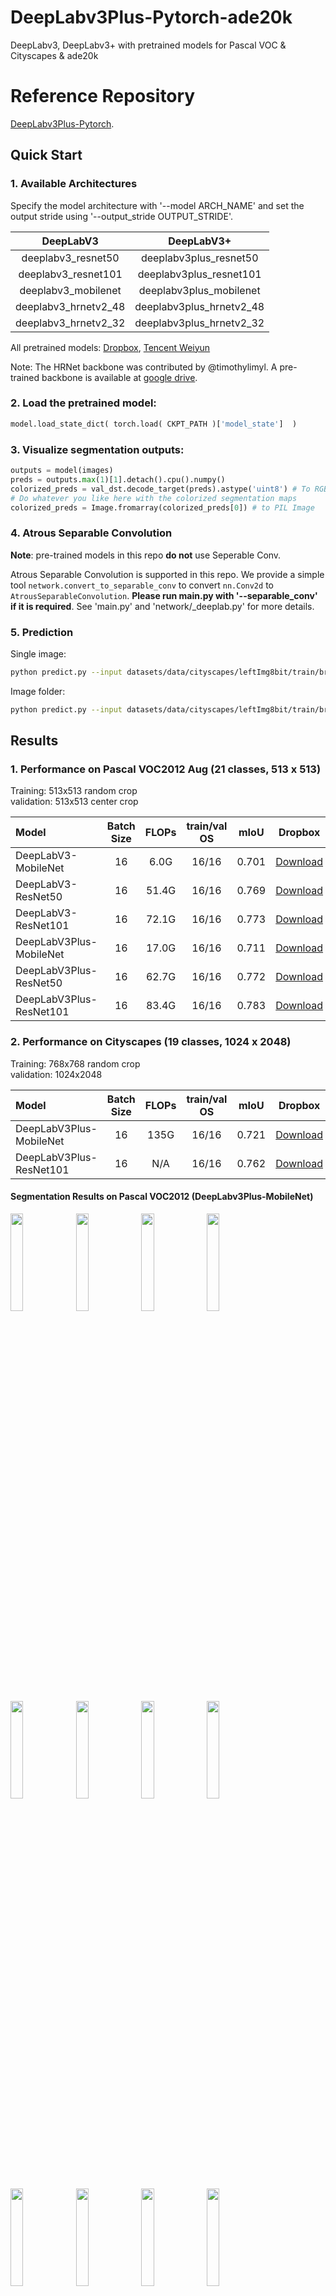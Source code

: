 # DeepLabv3Plus-Pytorch-ade20k
DeepLabv3, DeepLabv3+ with pretrained models for Pascal VOC & Cityscapes & ade20k

# Reference Repository

[DeepLabv3Plus-Pytorch](https://github.com/VainF/DeepLabV3Plus-Pytorch).


## Quick Start 

### 1. Available Architectures
Specify the model architecture with '--model ARCH_NAME' and set the output stride using '--output_stride OUTPUT_STRIDE'.

|      DeepLabV3       |        DeepLabV3+        |
| :------------------: | :----------------------: |
|  deeplabv3_resnet50  |  deeplabv3plus_resnet50  |
| deeplabv3_resnet101  | deeplabv3plus_resnet101  |
| deeplabv3_mobilenet  | deeplabv3plus_mobilenet  |  |
| deeplabv3_hrnetv2_48 | deeplabv3plus_hrnetv2_48 |
| deeplabv3_hrnetv2_32 | deeplabv3plus_hrnetv2_32 |

All pretrained models: [Dropbox](https://www.dropbox.com/sh/w3z9z8lqpi8b2w7/AAB0vkl4F5vy6HdIhmRCTKHSa?dl=0), [Tencent Weiyun](https://share.weiyun.com/qqx78Pv5)

Note: The HRNet backbone was contributed by @timothylimyl. A pre-trained backbone is available at [google drive](https://drive.google.com/file/d/1NxCK7Zgn5PmeS7W1jYLt5J9E0RRZ2oyF/view?usp=sharing).

### 2. Load the pretrained model:
```python
model.load_state_dict( torch.load( CKPT_PATH )['model_state']  )
```
### 3. Visualize segmentation outputs:
```python
outputs = model(images)
preds = outputs.max(1)[1].detach().cpu().numpy()
colorized_preds = val_dst.decode_target(preds).astype('uint8') # To RGB images, (N, H, W, 3), ranged 0~255, numpy array
# Do whatever you like here with the colorized segmentation maps
colorized_preds = Image.fromarray(colorized_preds[0]) # to PIL Image
```

### 4. Atrous Separable Convolution

**Note**: pre-trained models in this repo **do not** use Seperable Conv.

Atrous Separable Convolution is supported in this repo. We provide a simple tool ``network.convert_to_separable_conv`` to convert ``nn.Conv2d`` to ``AtrousSeparableConvolution``. **Please run main.py with '--separable_conv' if it is required**. See 'main.py' and 'network/_deeplab.py' for more details. 

### 5. Prediction
Single image:
```bash
python predict.py --input datasets/data/cityscapes/leftImg8bit/train/bremen/bremen_000000_000019_leftImg8bit.png  --dataset cityscapes --model deeplabv3plus_mobilenet --ckpt checkpoints/best_deeplabv3plus_mobilenet_cityscapes_os16.pth --save_val_results_to test_results
```

Image folder:
```bash
python predict.py --input datasets/data/cityscapes/leftImg8bit/train/bremen  --dataset cityscapes --model deeplabv3plus_mobilenet --ckpt checkpoints/best_deeplabv3plus_mobilenet_cityscapes_os16.pth --save_val_results_to test_results
```

## Results

### 1. Performance on Pascal VOC2012 Aug (21 classes, 513 x 513)

Training: 513x513 random crop  
validation: 513x513 center crop

| Model                   | Batch Size | FLOPs | train/val OS | mIoU  |                                               Dropbox                                                |                Tencent Weiyun                 |
| :---------------------- | :--------: | :---: | :----------: | :---: | :--------------------------------------------------------------------------------------------------: | :-------------------------------------------: |
| DeepLabV3-MobileNet     |     16     | 6.0G  |    16/16     | 0.701 |   [Download](https://www.dropbox.com/s/uhksxwfcim3nkpo/best_deeplabv3_mobilenet_voc_os16.pth?dl=0)   | [Download](https://share.weiyun.com/A4ubD1DD) |
| DeepLabV3-ResNet50      |     16     | 51.4G |    16/16     | 0.769 |   [Download](https://www.dropbox.com/s/3eag5ojccwiexkq/best_deeplabv3_resnet50_voc_os16.pth?dl=0)    | [Download](https://share.weiyun.com/33eLjnVL) |
| DeepLabV3-ResNet101     |     16     | 72.1G |    16/16     | 0.773 |   [Download](https://www.dropbox.com/s/vtenndnsrnh4068/best_deeplabv3_resnet101_voc_os16.pth?dl=0)   | [Download](https://share.weiyun.com/iCkzATAw) |
| DeepLabV3Plus-MobileNet |     16     | 17.0G |    16/16     | 0.711 | [Download](https://www.dropbox.com/s/0idrhwz6opaj7q4/best_deeplabv3plus_mobilenet_voc_os16.pth?dl=0) | [Download](https://share.weiyun.com/djX6MDwM) |
| DeepLabV3Plus-ResNet50  |     16     | 62.7G |    16/16     | 0.772 | [Download](https://www.dropbox.com/s/dgxyd3jkyz24voa/best_deeplabv3plus_resnet50_voc_os16.pth?dl=0)  | [Download](https://share.weiyun.com/uTM4i2jG) |
| DeepLabV3Plus-ResNet101 |     16     | 83.4G |    16/16     | 0.783 | [Download](https://www.dropbox.com/s/bm3hxe7wmakaqc5/best_deeplabv3plus_resnet101_voc_os16.pth?dl=0) | [Download](https://share.weiyun.com/UNPZr3dk) |


### 2. Performance on Cityscapes (19 classes, 1024 x 2048)

Training: 768x768 random crop  
validation: 1024x2048

| Model                   | Batch Size | FLOPs | train/val OS | mIoU  |                                                   Dropbox                                                   |                Tencent Weiyun                 |
| :---------------------- | :--------: | :---: | :----------: | :---: | :---------------------------------------------------------------------------------------------------------: | :-------------------------------------------: |
| DeepLabV3Plus-MobileNet |     16     | 135G  |    16/16     | 0.721 | [Download](https://www.dropbox.com/s/753ojyvsh3vdjol/best_deeplabv3plus_mobilenet_cityscapes_os16.pth?dl=0) | [Download](https://share.weiyun.com/aSKjdpbL) |
| DeepLabV3Plus-ResNet101 |     16     |  N/A  |    16/16     | 0.762 |       [Download](https://drive.google.com/file/d/1t7TC8mxQaFECt4jutdq_NMnWxdm6B-Nb/view?usp=sharing)        |               [Comming Soon]()                |


#### Segmentation Results on Pascal VOC2012 (DeepLabv3Plus-MobileNet)

<div>
<img src="samples/1_image.png"   width="20%">
<img src="samples/1_target.png"  width="20%">
<img src="samples/1_pred.png"    width="20%">
<img src="samples/1_overlay.png" width="20%">
</div>

<div>
<img src="samples/23_image.png"   width="20%">
<img src="samples/23_target.png"  width="20%">
<img src="samples/23_pred.png"    width="20%">
<img src="samples/23_overlay.png" width="20%">
</div>

<div>
<img src="samples/114_image.png"   width="20%">
<img src="samples/114_target.png"  width="20%">
<img src="samples/114_pred.png"    width="20%">
<img src="samples/114_overlay.png" width="20%">
</div>

#### Segmentation Results on Cityscapes (DeepLabv3Plus-MobileNet)

<div>
<img src="samples/city_1_target.png"   width="45%">
<img src="samples/city_1_overlay.png"  width="45%">
</div>

<div>
<img src="samples/city_6_target.png"   width="45%">
<img src="samples/city_6_overlay.png"  width="45%">
</div>


#### Visualization of training

![trainvis](samples/visdom-screenshoot.png)


## Pascal VOC

### 1. Requirements

```bash
pip install -r requirements.txt
```

### 2. Prepare Datasets

#### 2.1 Standard Pascal VOC
You can run train.py with "--download" option to download and extract pascal voc dataset. The defaut path is './datasets/data':

```
/datasets
    /data
        /VOCdevkit 
            /VOC2012 
                /SegmentationClass
                /JPEGImages
                ...
            ...
        /VOCtrainval_11-May-2012.tar
        ...
```

#### 2.2  Pascal VOC trainaug (Recommended!!)

See chapter 4 of [2]

        The original dataset contains 1464 (train), 1449 (val), and 1456 (test) pixel-level annotated images. We augment the dataset by the extra annotations provided by [76], resulting in 10582 (trainaug) training images. The performance is measured in terms of pixel intersection-over-union averaged across the 21 classes (mIOU).

*./datasets/data/train_aug.txt* includes the file names of 10582 trainaug images (val images are excluded). Please to download their labels from [Dropbox](https://www.dropbox.com/s/oeu149j8qtbs1x0/SegmentationClassAug.zip?dl=0) or [Tencent Weiyun](https://share.weiyun.com/5NmJ6Rk). Those labels come from [DrSleep's repo](https://github.com/DrSleep/tensorflow-deeplab-resnet).

Extract trainaug labels (SegmentationClassAug) to the VOC2012 directory.

```
/datasets
    /data
        /VOCdevkit  
            /VOC2012
                /SegmentationClass
                /SegmentationClassAug  # <= the trainaug labels
                /JPEGImages
                ...
            ...
        /VOCtrainval_11-May-2012.tar
        ...
```

### 3. Training on Pascal VOC2012 Aug

#### 3.1 Visualize training (Optional)

Start visdom sever for visualization. Please remove '--enable_vis' if visualization is not needed. 

```bash
# Run visdom server on port 28333
visdom -port 28333
```

#### 3.2 Training with OS=16

Run main.py with *"--year 2012_aug"* to train your model on Pascal VOC2012 Aug. You can also parallel your training on 4 GPUs with '--gpu_id 0,1,2,3'

**Note: There is no SyncBN in this repo, so training with *multple GPUs and small batch size* may degrades the performance. See [PyTorch-Encoding](https://hangzhang.org/PyTorch-Encoding/tutorials/syncbn.html) for more details about SyncBN**

```bash
python main.py --model deeplabv3plus_mobilenet --enable_vis --vis_port 28333 --gpu_id 0 --year 2012_aug --crop_val --lr 0.01 --crop_size 513 --batch_size 16 --output_stride 16
```

#### 3.3 Continue training

Run main.py with '--continue_training' to restore the state_dict of optimizer and scheduler from YOUR_CKPT.

```bash
python main.py ... --ckpt YOUR_CKPT --continue_training
```

#### 3.4. Testing

Results will be saved at ./results.

```bash
python main.py --model deeplabv3plus_mobilenet --enable_vis --vis_port 28333 --gpu_id 0 --year 2012_aug --crop_val --lr 0.01 --crop_size 513 --batch_size 16 --output_stride 16 --ckpt checkpoints/best_deeplabv3plus_mobilenet_voc_os16.pth --test_only --save_val_results
```

## Cityscapes

### 1. Download cityscapes and extract it to 'datasets/data/cityscapes'

```
/datasets
    /data
        /cityscapes
            /gtFine
            /leftImg8bit

```     

### 2. Train your model on Cityscapes

```bash
python main.py --model deeplabv3plus_mobilenet --dataset cityscapes --enable_vis --vis_port 28333 --gpu_id 0  --lr 0.1  --crop_size 768 --batch_size 16 --output_stride 16 --data_root ./datasets/data/cityscapes 
```

## Ade20k

### 1. Download Dataset
```bash
cd deeplabv3_pytorch-ade20k
chmod +x download_ADE20K.sh
./download_ADE20K.sh
```

### 2. Extract it to 'datasets/data/ade20k'


```
/datasets
    /data
        /ade20k
            /ADEChallengeData2016
                /annotations
                    /training
                    /validation
                /images
                    /training
                    /validation
                /objectInfo150.txt
                /sceneCategories.txy
```

### 3. Train your model on Ade20k

```bash
cd deeplabv3_pytorch-ade20k
python main.py --dataset ade20k --gpu 0 --lr 0.05
```

### 4. Test your model on Ade20k(vedio)
```bash
cd deeplabv3_pytorch-ade20k
python predict.py --input ~/deeplabv3/deeplabv3_pytorch-ade20k/input/syscon2.mov --input_type video --dataset ade20k --model deeplabv3plus_mobilenet --ckpt checkpoints/best_deeplabv3plus_mobilenet_ade20k_os16.pth --save_val_results_to test_results/220728_syscon
```

### 5. Test your model on Ade20k(vedio)
```bash
cd deeplabv3_pytorch-ade20k
python predict.py --input /home/jaewan/deeplabv3/DeepLabV3Plus-Pytorch/input/syscon.jpg --dataset ade20k --model deeplabv3plus_mobilenet --ckpt checkpoints/best_deeplabv3plus_mobilenet_ade20k_os16.pth --save_val_results_to test_results/220728_syscon```

## Reference

[1] [Rethinking Atrous Convolution for Semantic Image Segmentation](https://arxiv.org/abs/1706.05587)

[2] [Encoder-Decoder with Atrous Separable Convolution for Semantic Image Segmentation](https://arxiv.org/abs/1802.02611)
